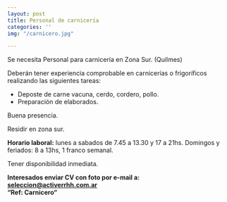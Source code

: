 ```yaml
---
layout: post
title: Personal de carnicería
categories: ''
img: "/carnicero.jpg"

---
```

Se necesita Personal para carnicería en Zona Sur. (Quilmes)

Deberán tener experiencia comprobable en carnicerías o frigoríficos realizando las siguientes tareas:

* Deposte de carne vacuna, cerdo, cordero, pollo.
* Preparación de elaborados.

Buena presencia.

Residir en zona sur.

**Horario laboral:** lunes a sabados de 7.45 a 13.30 y 17 a 21hs. Domingos y feriados: 8 a 13hs, 1 franco semanal.

Tener disponibilidad inmediata.

**Interesados enviar CV con foto por e-mail a: seleccion@activerrhh.com.ar   
“Ref: Carnicero“**